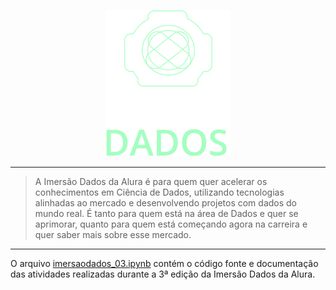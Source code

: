 <p align="center"><img src="assets/logo-imersao.svg" width="200px"></p>

---

> A Imersão Dados da Alura é para quem quer acelerar os conhecimentos em Ciência de Dados, utilizando tecnologias alinhadas ao mercado e desenvolvendo projetos com dados do mundo real. 
>É tanto para quem está na área de Dados e quer se aprimorar, quanto para quem está começando agora na carreira e quer saber mais sobre esse mercado.

---

O arquivo [imersaodados_03.ipynb](https://github.com/joaopasantos/imersaodados3/blob/master/imersaodados_03.ipynb) contém o código fonte e documentação das atividades realizadas durante a 3ª edição da Imersão Dados  da Alura.